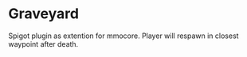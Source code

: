 # Graveyard
Spigot plugin as extention for mmocore. Player will respawn in closest waypoint after death.
